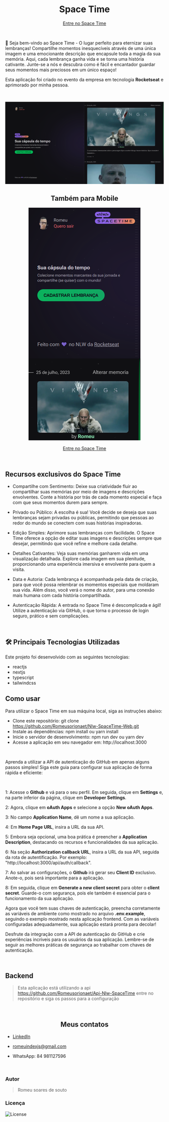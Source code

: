 <h1 align='center'> Space Time </h1>

<div align='center'>

[Entre no Space Time](https://nlw-space-time-web-neon.vercel.app)

</div>

<br>

<p>📃 Seja bem-vindo ao Space Time - O lugar perfeito para eternizar suas lembranças! Compartilhe momentos inesquecíveis através de uma única imagem e uma emocionante descrição que encapsule toda a magia da sua memória. Aqui, cada lembrança ganha vida e se torna uma história cativante. Junte-se a nós e descubra como é fácil e encantador guardar seus momentos mais preciosos em um único espaço!</p

<p>Esta aplicação foi criado no evento da empresa em tecnologia <strong>Rocketseat</strong> e aprimorado por minha pessoa.</p>

<br>

<div align='center'>

![preview](./src/assets/preview/previewSpaceTimeDesktop.png)

<h2> Também para Mobile </h2>

![preview](./src/assets/preview/previewSpaceTimeMobile.png)

</div>

<div align='center'>

[Entre no Space Time](https://nlw-space-time-web-nu.vercel.app)

</div>

<br>

<h2> Recursos exclusivos do Space Time </h2>

- Compartilhe com Sentimento: Deixe sua criatividade fluir ao compartilhar suas memórias por meio de imagens e descrições envolventes. Conte a história por trás de cada momento especial e faça com que seus momentos durem para sempre.

- Privado ou Público: A escolha é sua! Você decide se deseja que suas lembranças sejam privadas ou públicas, permitindo que pessoas ao redor do mundo se conectem com suas histórias inspiradoras.

- Edição Simples: Aprimore suas lembranças com facilidade. O Space Time oferece a opção de editar suas imagens e descrições sempre que desejar, permitindo que você refine e melhore cada detalhe.

- Detalhes Cativantes: Veja suas memórias ganharem vida em uma visualização detalhada. Explore cada imagem em sua plenitude, proporcionando uma experiência imersiva e envolvente para quem a visita.

- Data e Autoria: Cada lembrança é acompanhada pela data de criação, para que você possa relembrar os momentos especiais que moldaram sua vida. Além disso, você verá o nome do autor, para uma conexão mais humana com cada história compartilhada.

- Autenticação Rápida: A entrada no Space Time é descomplicada e ágil! Utilize a autenticação via GitHub, o que torna o processo de login seguro, prático e sem complicações.

<br>

<h2> 🛠 Principais Tecnologias Utilizadas </h2>

<p>Este projeto foi desenvolvido com as seguintes tecnologias:</p>

- reactjs
- nextjs
- typescript
- tailwindcss

<h2> Como usar </h2>

<p>Para utilizar o Space Time em sua máquina local, siga as instruções abaixo:</p>

- Clone este repositório: git clone https://github.com/Romeusorionaet/Nlw-SpaceTime-Web.git
- Instale as dependências: npm install ou yarn install
- Inicie o servidor de desenvolvimento: npm run dev ou yarn dev
- Acesse a aplicação em seu navegador em: http://localhost:3000

<br />

<p>Aprenda a utilizar a API de autenticação do GitHub em apenas alguns passos simples! Siga este guia para configurar sua aplicação de forma rápida e eficiente:</p>

<br />

1: Acesse o <strong>Github</strong> e vá para o seu perfil. Em seguida, clique em <strong>Settings</strong> e, na parte inferior da página, clique em <strong>Developer Settings</strong>.

2: Agora, clique em <strong>oAuth Apps</strong> e selecione a opção <strong>New oAuth Apps</strong>.

3: No campo <strong>Application Name</strong>, dê um nome a sua aplicação.

4: Em <strong>Home Page URL</strong>, insira a URL da sua API.

5: Embora seja opcional, uma boa prática é preencher a <strong>Application Description</strong>, destacando os recursos e funcionalidades da sua aplicação.

6: Na seção <strong>Authorization callback URL</strong>, insira a URL da sua API, seguida da rota de autentificação. Por exemplo: "http://localhost:3000/api/auth/callback".

7: Ao salvar as configurações, o <strong>Github</strong> irá gerar seu <strong>Client ID</strong> exclusivo. Anote-o, pois será importante para a aplicação.

8: Em seguida, clique em <strong>Generate a new client secret</strong> para obter o <strong>client secret</strong>. Guarde-o com segurança, pois ele também é essencial para o funcionamento da sua aplicação.

Agora que você tem suas chaves de autenticação, preencha corretamente as variáveis de ambiente como mostrado no arquivo <strong>.env.example</strong>, seguindo o exemplo mostrado nesta aplicação frontend. Com as variáveis configuradas adequadamente, sua aplicação estará pronta para decolar!

Desfrute da integração com a API de autenticação do GitHub e crie experiências incríveis para os usuários da sua aplicação. Lembre-se de seguir as melhores práticas de segurança ao trabalhar com chaves de autenticação.

<br />

<h2> Backend </h2>

>Esta aplicação está utilizando a api https://github.com/Romeusorionaet/Api-Nlw-SpaceTime entre no repositório e siga os passos para a configuração

<br />

<h2 align='center'> Meus contatos </h2>

* [LinkedIn](https://www.linkedin.com/in/romeu-soares-87749a231/)

* romeuindexjs@gmail.com

* WhatsApp: 84 981127596

<br />

<h3> Autor </h3>

>Romeu soares de souto

<h3> Licença </h3>

<p>
<img alt="License" src="https://img.shields.io/static/v1?label=license&message=MIT&color=49AA26&labelColor=000000">
</p>
